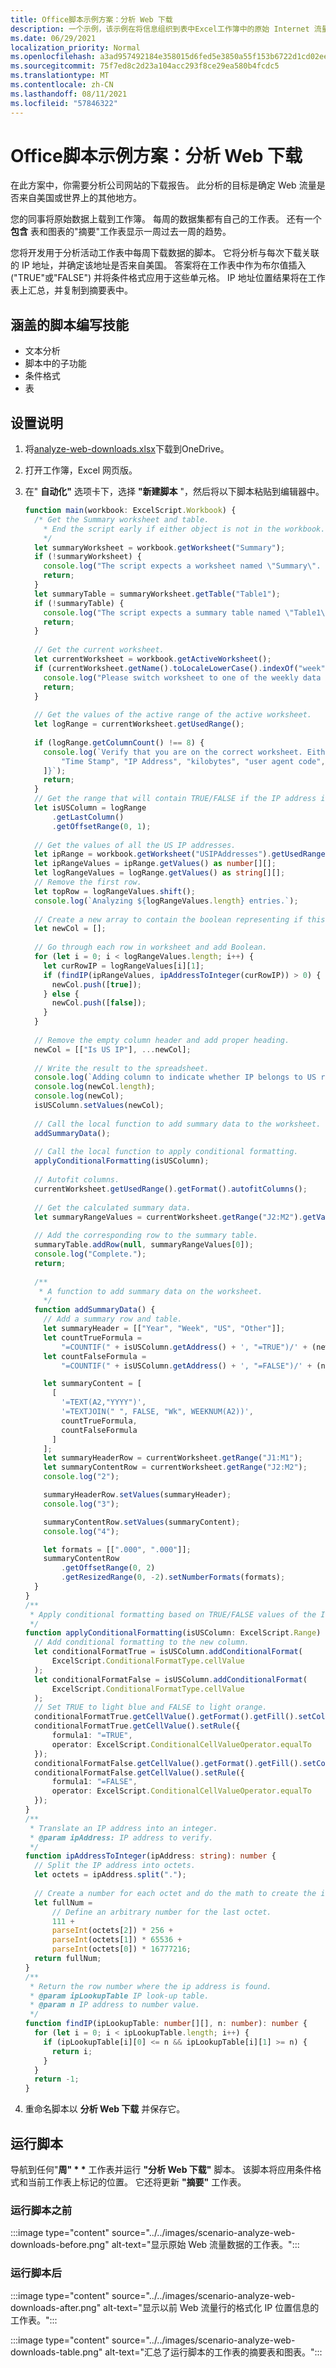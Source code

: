 ```yaml
---
title: Office脚本示例方案：分析 Web 下载
description: 一个示例，该示例在将信息组织到表中Excel工作簿中的原始 Internet 流量数据并确定源位置。
ms.date: 06/29/2021
localization_priority: Normal
ms.openlocfilehash: a3ad957492184e358015d6fed5e3850a55f153b6722d1cd02ee8e4f5b2e39f93
ms.sourcegitcommit: 75f7ed8c2d23a104acc293f8ce29ea580b4fcdc5
ms.translationtype: MT
ms.contentlocale: zh-CN
ms.lasthandoff: 08/11/2021
ms.locfileid: "57846322"
---
```

# <a name="office-scripts-sample-scenario-analyze-web-downloads"></a>Office脚本示例方案：分析 Web 下载

在此方案中，你需要分析公司网站的下载报告。 此分析的目标是确定 Web 流量是否来自美国或世界上的其他地方。

您的同事将原始数据上载到工作簿。 每周的数据集都有自己的工作表。 还有一个 **包含** 表和图表的"摘要"工作表显示一周过去一周的趋势。

您将开发用于分析活动工作表中每周下载数据的脚本。 它将分析与每次下载关联的 IP 地址，并确定该地址是否来自美国。 答案将在工作表中作为布尔值插入 ("TRUE"或"FALSE") 并将条件格式应用于这些单元格。 IP 地址位置结果将在工作表上汇总，并复制到摘要表中。

## <a name="scripting-skills-covered"></a>涵盖的脚本编写技能

- 文本分析
- 脚本中的子功能
- 条件格式
- 表

## <a name="setup-instructions"></a>设置说明

1. 将<a href="analyze-web-downloads.xlsx">analyze-web-downloads.xlsx</a>下载到OneDrive。

1. 打开工作簿，Excel 网页版。

1. 在" **自动化"** 选项卡下，选择 **"新建脚本** "，然后将以下脚本粘贴到编辑器中。

    ```TypeScript
    function main(workbook: ExcelScript.Workbook) {
      /* Get the Summary worksheet and table.
        * End the script early if either object is not in the workbook.
        */
      let summaryWorksheet = workbook.getWorksheet("Summary");
      if (!summaryWorksheet) {
        console.log("The script expects a worksheet named \"Summary\". Please download the correct template and try again.");
        return;
      }
      let summaryTable = summaryWorksheet.getTable("Table1");
      if (!summaryTable) {
        console.log("The script expects a summary table named \"Table1\". Please download the correct template and try again.");
        return;
      }
  
      // Get the current worksheet.
      let currentWorksheet = workbook.getActiveWorksheet();
      if (currentWorksheet.getName().toLocaleLowerCase().indexOf("week") !== 0) {
        console.log("Please switch worksheet to one of the weekly data sheets and try again.")
        return;
      }
  
      // Get the values of the active range of the active worksheet.
      let logRange = currentWorksheet.getUsedRange();
  
      if (logRange.getColumnCount() !== 8) {
        console.log(`Verify that you are on the correct worksheet. Either the week's data has been already processed or the content is incorrect. The following columns are expected: ${[
            "Time Stamp", "IP Address", "kilobytes", "user agent code", "milliseconds", "Request", "Results", "Referrer"
        ]}`);
        return;
      }
      // Get the range that will contain TRUE/FALSE if the IP address is from the United States (US).
      let isUSColumn = logRange
          .getLastColumn()
          .getOffsetRange(0, 1);
  
      // Get the values of all the US IP addresses.
      let ipRange = workbook.getWorksheet("USIPAddresses").getUsedRange();
      let ipRangeValues = ipRange.getValues() as number[][];
      let logRangeValues = logRange.getValues() as string[][];
      // Remove the first row.
      let topRow = logRangeValues.shift();
      console.log(`Analyzing ${logRangeValues.length} entries.`);
  
      // Create a new array to contain the boolean representing if this is a US IP address.
      let newCol = [];
  
      // Go through each row in worksheet and add Boolean.
      for (let i = 0; i < logRangeValues.length; i++) {
        let curRowIP = logRangeValues[i][1];
        if (findIP(ipRangeValues, ipAddressToInteger(curRowIP)) > 0) {
          newCol.push([true]);
        } else {
          newCol.push([false]);
        }
      }
  
      // Remove the empty column header and add proper heading.
      newCol = [["Is US IP"], ...newCol];
  
      // Write the result to the spreadsheet.
      console.log(`Adding column to indicate whether IP belongs to US region or not at address: ${isUSColumn.getAddress()}`);
      console.log(newCol.length);
      console.log(newCol);
      isUSColumn.setValues(newCol);
  
      // Call the local function to add summary data to the worksheet.
      addSummaryData();
  
      // Call the local function to apply conditional formatting.
      applyConditionalFormatting(isUSColumn);
  
      // Autofit columns.
      currentWorksheet.getUsedRange().getFormat().autofitColumns();
  
      // Get the calculated summary data.
      let summaryRangeValues = currentWorksheet.getRange("J2:M2").getValues();
  
      // Add the corresponding row to the summary table.
      summaryTable.addRow(null, summaryRangeValues[0]);
      console.log("Complete.");
      return;
  
      /**
       * A function to add summary data on the worksheet.
        */
      function addSummaryData() {
        // Add a summary row and table.
        let summaryHeader = [["Year", "Week", "US", "Other"]];
        let countTrueFormula =
            "=COUNTIF(" + isUSColumn.getAddress() + ', "=TRUE")/' + (newCol.length - 1);
        let countFalseFormula =
            "=COUNTIF(" + isUSColumn.getAddress() + ', "=FALSE")/' + (newCol.length - 1);

        let summaryContent = [
          [
            '=TEXT(A2,"YYYY")',
            '=TEXTJOIN(" ", FALSE, "Wk", WEEKNUM(A2))',
            countTrueFormula,
            countFalseFormula
          ]
        ];
        let summaryHeaderRow = currentWorksheet.getRange("J1:M1");
        let summaryContentRow = currentWorksheet.getRange("J2:M2");
        console.log("2");

        summaryHeaderRow.setValues(summaryHeader);
        console.log("3");

        summaryContentRow.setValues(summaryContent);
        console.log("4");

        let formats = [[".000", ".000"]];
        summaryContentRow
            .getOffsetRange(0, 2)
            .getResizedRange(0, -2).setNumberFormats(formats);
      }
    }
    /**
     * Apply conditional formatting based on TRUE/FALSE values of the Is US IP column.
     */
    function applyConditionalFormatting(isUSColumn: ExcelScript.Range) {
      // Add conditional formatting to the new column.
      let conditionalFormatTrue = isUSColumn.addConditionalFormat(
          ExcelScript.ConditionalFormatType.cellValue
      );
      let conditionalFormatFalse = isUSColumn.addConditionalFormat(
          ExcelScript.ConditionalFormatType.cellValue
      );
      // Set TRUE to light blue and FALSE to light orange.
      conditionalFormatTrue.getCellValue().getFormat().getFill().setColor("#8FA8DB");
      conditionalFormatTrue.getCellValue().setRule({
          formula1: "=TRUE",
          operator: ExcelScript.ConditionalCellValueOperator.equalTo
      });
      conditionalFormatFalse.getCellValue().getFormat().getFill().setColor("#F8CCAD");
      conditionalFormatFalse.getCellValue().setRule({
          formula1: "=FALSE",
          operator: ExcelScript.ConditionalCellValueOperator.equalTo
      });
    }
    /**
     * Translate an IP address into an integer.
     * @param ipAddress: IP address to verify.
     */
    function ipAddressToInteger(ipAddress: string): number {
      // Split the IP address into octets.
      let octets = ipAddress.split(".");
  
      // Create a number for each octet and do the math to create the integer value of the IP address.
      let fullNum =
          // Define an arbitrary number for the last octet.
          111 +
          parseInt(octets[2]) * 256 +
          parseInt(octets[1]) * 65536 +
          parseInt(octets[0]) * 16777216;
      return fullNum;
    }
    /**
     * Return the row number where the ip address is found.
     * @param ipLookupTable IP look-up table.
     * @param n IP address to number value.  
     */
    function findIP(ipLookupTable: number[][], n: number): number {
      for (let i = 0; i < ipLookupTable.length; i++) {
        if (ipLookupTable[i][0] <= n && ipLookupTable[i][1] >= n) {
          return i;
        }
      }
      return -1;
    }
    ```

1. 重命名脚本以 **分析 Web 下载** 并保存它。

## <a name="running-the-script"></a>运行脚本

导航到任何"**周" \* \*** 工作表并运行 **"分析 Web 下载"** 脚本。 该脚本将应用条件格式和当前工作表上标记的位置。 它还将更新 **"摘要"** 工作表。

### <a name="before-running-the-script"></a>运行脚本之前

:::image type="content" source="../../images/scenario-analyze-web-downloads-before.png" alt-text="显示原始 Web 流量数据的工作表。":::

### <a name="after-running-the-script"></a>运行脚本后

:::image type="content" source="../../images/scenario-analyze-web-downloads-after.png" alt-text="显示以前 Web 流量行的格式化 IP 位置信息的工作表。":::

:::image type="content" source="../../images/scenario-analyze-web-downloads-table.png" alt-text="汇总了运行脚本的工作表的摘要表和图表。":::
